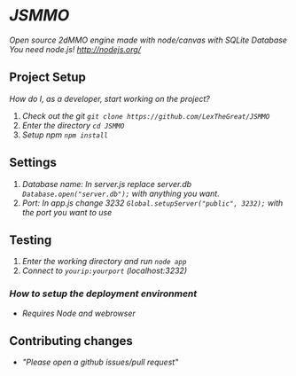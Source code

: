 # _JSMMO_

_Open source 2dMMO engine made with node/canvas with SQLite Database_
_You need node.js! http://nodejs.org/_

## Project Setup

_How do I, as a developer, start working on the project?_ 

1. _Check out the git `git clone https://github.com/LexTheGreat/JSMMO`_
2. _Enter the directory `cd JSMMO`_
3. _Setup npm `npm install`_

## Settings

1. _Database name: In server.js replace server.db `Database.open("server.db");` with anything you want._
2. _Port: In app.js change 3232 `Global.setupServer("public", 3232);` with the port you want to use_

## Testing

1. _Enter the working directory and run `node app`_
2. _Connect to `yourip:yourport` (localhost:3232)_

### _How to setup the deployment environment_

- _Requires Node and webrowser_

## Contributing changes

- _"Please open a github issues/pull request"_
